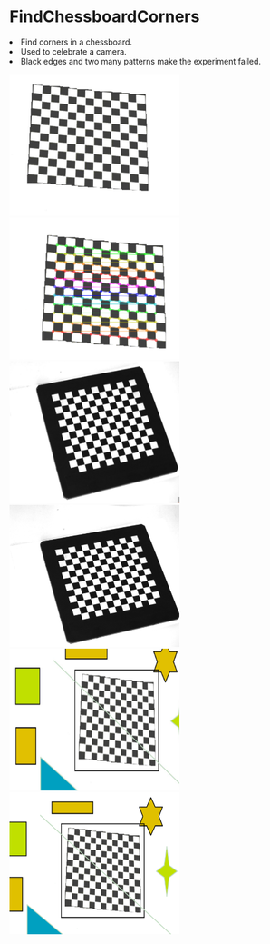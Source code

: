 # FindChessboardCorners
<li>Find corners in a chessboard.
<li>Used to celebrate a camera.
<li>Black edges and two many patterns make the experiment failed.

<img src="https://github.com/xiaonimo/FindChessboardCorners/raw/master/Results/raw1.PNG" width=300 height=250/>&nbsp;&nbsp;&nbsp;
<img src="https://github.com/xiaonimo/FindChessboardCorners/raw/master/Results/res1.PNG" width=300 height=250/>
<br>
<img src="https://github.com/xiaonimo/FindChessboardCorners/raw/master/Results/raw2.PNG" width=300 height=250/>&nbsp;&nbsp;&nbsp;
<img src="https://github.com/xiaonimo/FindChessboardCorners/raw/master/Results/res2.PNG" width=300 height=250/>
<br>
<img src="https://github.com/xiaonimo/FindChessboardCorners/raw/master/Results/raw3.PNG" width=300 height=250/>&nbsp;&nbsp;&nbsp;
<img src="https://github.com/xiaonimo/FindChessboardCorners/raw/master/Results/res3.PNG" width=300 height=250/>
